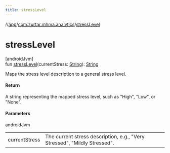 ```yaml
---
title: stressLevel
---
```

//[app](../../index.html)/[com.zurtar.mhma.analytics](index.html)/[stressLevel](stress-level.html)



# stressLevel



[androidJvm]\
fun [stressLevel](stress-level.html)(currentStress: [String](https://kotlinlang.org/api/core/kotlin-stdlib/kotlin/-string/index.html)): [String](https://kotlinlang.org/api/core/kotlin-stdlib/kotlin/-string/index.html)



Maps the stress level description to a general stress level.



#### Return



A string representing the mapped stress level, such as &quot;High&quot;, &quot;Low&quot;, or &quot;None&quot;.



#### Parameters


androidJvm

| | |
|---|---|
| currentStress | The current stress description, e.g., &quot;Very Stressed&quot;, &quot;Mildly Stressed&quot;. |



